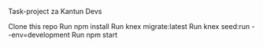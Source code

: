 Task-project za Kantun Devs

Clone this repo
Run npm install
Run knex migrate:latest
Run knex seed:run --env=development
Run npm start



